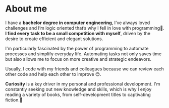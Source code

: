 
# About me

I have a **bachelor degree in computer engineering**, I’ve always loved challenges and I’m logic oriented that’s why I fell in love with programming🥰.
**I find every task to be a small competition with myself**, driven by the desire to create efficient and elegant solutions. 

I'm particularly fascinated by the power of programming to automate processes and simplify everyday life.
Automating tasks not only saves time but also allows me to focus on more creative and strategic endeavors.

Usually, I code with my friends and colleagues because we can review each other code and help each other to improve 😊. 

**Curiosity** is a key driver in my personal and professional development. I'm constantly seeking out new knowledge and skills, which is why I enjoy reading a variety of books, from self-development titles to captivating fiction.👻



